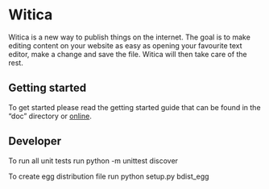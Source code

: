 # Witica

Witica is a new way to publish things on the internet. The goal is to make editing content on your website as easy as opening your favourite text editor, make a change and save the file. Witica will then take care of the rest.

## Getting started

To get started please read the getting started guide that can be found in the “doc” directory or [online](http://witica.org/#!doc/getting-started).

## Developer

To run all unit tests run
	python -m unittest discover

To create egg distribution file run
	python setup.py bdist_egg